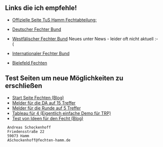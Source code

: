 ## Links die ich empfehle!

* [Offizielle Seite TuS Hamm Fechtabteilung:](https://www.tus59hamm.de/fechten)

* [Deutscher Fechter Bund](http://fechten.org)
* [Westfälischer Fechter Bund](https://fechten-westfalen.nrw/) Neues unter News - leider oft nicht aktuell :-(
* [Internationaler Fechter Bund](https://fie.org/)
* [Bielefeld Fechten](https://www.fechten-bielefeld.de/)

## Test Seiten um neue Möglichkeiten zu erschließen

* [Start Seite Fechten (Blog)](https://blog.fechten-hamm.de/)
* [Melder für die DA auf 15 Treffer](https://test-blog.fechten-hamm.de/melder-15/)
* [Melder für die Runde auf 5 Treffer](https://test-blog.fechten-hamm.de/melder-5/)
* [Tableau für 4 (Eigentlich einfache Demo für TRP)](https://test-blog.fechten-hamm.de/tableau-5)
* [Test von Ideen für den Fecht (Blog)](https://test-blog.fechten-hamm.de/)
```
 Andreas Schockenhoff 
 Friedensstraße 22
 59073 Hamm
 ASchockenhoff@fechten-hamm.de
```
